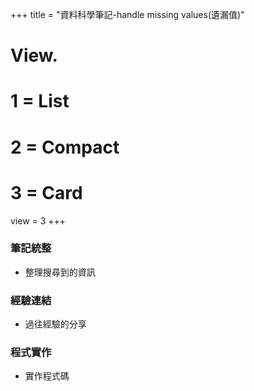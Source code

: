 +++
title = "資料科學筆記-handle missing values(遺漏值)"

# View.
#   1 = List
#   2 = Compact
#   3 = Card
view = 3
+++

### 筆記統整
  * 整理搜尋到的資訊
### 經驗連結
  * 過往經驗的分享
### 程式實作
  * 實作程式碼
  
